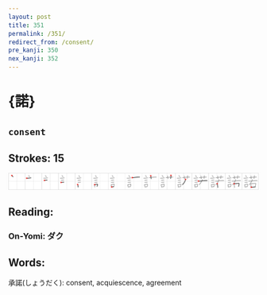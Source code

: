 ```yaml
---
layout: post
title: 351
permalink: /351/
redirect_from: /consent/
pre_kanji: 350
nex_kanji: 352
---
```


# {諾}

## `consent`

## Strokes: 15

<div class="stroke"><img src="../images/E8ABBE.png" /></div>

## Reading:

### On-Yomi: ダク

## Words:

承諾(しょうだく): consent, acquiescence, agreement

